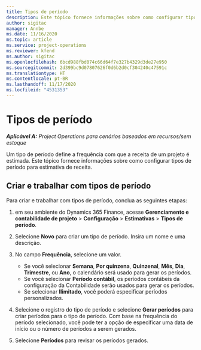 ```yaml
---
title: Tipos de período
description: Este tópico fornece informações sobre como configurar tipos de período para estimativa de receita.
author: sigitac
manager: Annbe
ms.date: 11/16/2020
ms.topic: article
ms.service: project-operations
ms.reviewer: kfend
ms.author: sigitac
ms.openlocfilehash: 6bcd988fbd074c66d64f7e327b4329d3de27e950
ms.sourcegitcommit: 2d399bc9d07807626f0d6b2d0cf304240c47591c
ms.translationtype: HT
ms.contentlocale: pt-BR
ms.lasthandoff: 11/17/2020
ms.locfileid: "4531353"
---
```

# <a name="period-types"></a>Tipos de período

_**Aplicável A:** Project Operations para cenários baseados em recursos/sem estoque_

Um tipo de período define a frequência com que a receita de um projeto é estimada. Este tópico fornece informações sobre como configurar tipos de período para estimativa de receita. 

## <a name="create-and-work-with-period-types"></a>Criar e trabalhar com tipos de período
Para criar e trabalhar com tipos de período, conclua as seguintes etapas:

1. em seu ambiente do Dynamics 365 Finance, acesse **Gerenciamento e contabilidade de projeto** > **Configuração** > **Estimativas** > **Tipos de período**.
2. Selecione **Novo** para criar um tipo de período. Insira um nome e uma descrição.
3. No campo **Frequência**, selecione um valor.

    - Se você selecionar **Semana**, **Por quinzena**, **Quinzenal**, **Mês**, **Dia**, **Trimestre**, ou **Ano**, o calendário será usado para gerar os períodos. 
    - Se você selecionar **Período contábil**, os períodos contábeis da configuração da Contabilidade serão usados para gerar os períodos.
    - Se selecionar **Ilimitado**, você poderá especificar períodos personalizados.
4. Selecione o registro do tipo de período e selecione **Gerar períodos** para criar períodos para o tipo de período. Com base na frequência do período selecionado, você pode ter a opção de especificar uma data de início ou o número de períodos a serem gerados.
5. Selecione **Períodos** para revisar os períodos gerados.

